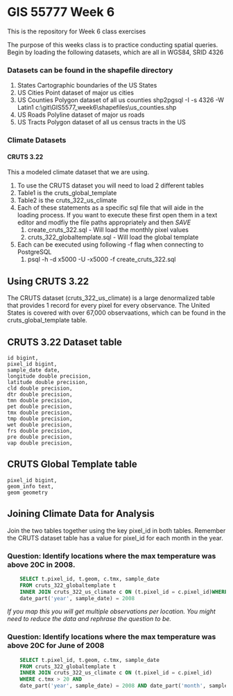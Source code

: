 # GIS 55777 Week 6
This is the repository for Week 6 class exercises

The purpose of this weeks class is to practice conducting spatial queries.
Begin by loading the following datasets, which are all in WGS84, SRID 4326
### Datasets can be found in the shapefile directory
1. States 
Cartographic boundaries of the US States
1. US Cities
Point dataset of major us cities
1. US Counties
Polygon dataset of all us counties
shp2pgsql -I -s 4326 -W Latin1 c:\git\GIS5577_week6\shapefiles\us_counties.shp 
1. US Roads
Polyline dataset of major us roads
1. US Tracts
Polygon dataset of all us census tracts in the US

### Climate Datasets

#### CRUTS 3.22
This a modeled climate dataset that we are using.
1. To use the CRUTS dataset you will need to load 2 different tables
1. Table1 is the cruts_global_template
1. Table2 is the cruts_322_us_climate
1. Each of these statements as a specific sql file that will aide in the loading process. If you want to execute these first open them in a text editor and modfiy the file paths appropriately and then *SAVE*
    1. create_cruts_322.sql - Will load the monthly pixel values
    1. cruts_322_globaltemplate.sql - Will load the global template
1. Each can be executed using following -f flag when connecting to PostgreSQL
    1. psql -h  -d x5000 -U -x5000 -f create_cruts_322.sql

## Using CRUTS 3.22
The CRUTS dataset (cruts_322_us_climate) is a large denormalized table that provides 1 record for every pixel for every observance. The United States is covered with over 67,000 observaations, which can be found in the cruts_global_template table.

## CRUTS 3.22 Dataset table
    id bigint,
    pixel_id bigint,
    sample_date date,
    longitude double precision,
    latitude double precision,
    cld double precision,
    dtr double precision,
    tmn double precision,
    pet double precision,
    tmx double precision,
    tmp double precision,
    wet double precision,
    frs double precision,
    pre double precision,
    vap double precision,

## CRUTS Global Template table
    pixel_id bigint,
    geom_info text,
    geom geometry

## Joining Climate Data for Analysis
Join the two tables together using the key pixel_id in both tables. Remember the CRUTS dataset table has a value for pixel_id for each month in the year. 

### Question: Identify locations where the max temperature was above 20C in 2008. 
```sql
    SELECT t.pixel_id, t.geom, c.tmx, sample_date
    FROM cruts_322_globaltemplate t
    INNER JOIN cruts_322_us_climate c ON (t.pixel_id = c.pixel_id)WHERE c.tmx > 20 AND
    date_part('year', sample_date) = 2008
```

*If you map this you will get multiple observations per location. You might need to reduce the data and rephrase the question to be.*

### Question: Identify locations where the max temperature was above 20C for June of 2008
```sql
    SELECT t.pixel_id, t.geom, c.tmx, sample_date
    FROM cruts_322_globaltemplate t
    INNER JOIN cruts_322_us_climate c ON (t.pixel_id = c.pixel_id)
    WHERE c.tmx > 20 AND
    date_part('year', sample_date) = 2008 AND date_part('month', sample_date) = 6
```




